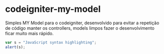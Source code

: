 # codeigniter-my-model

Simples MY Model para o codeigniter, desenvolvido para evitar a repetição de código manter os controllers, models limpos fazer o desenvolvimento ficar muito mais rápido. 

```javascript
var s = "JavaScript syntax highlighting";
alert(s);
```
